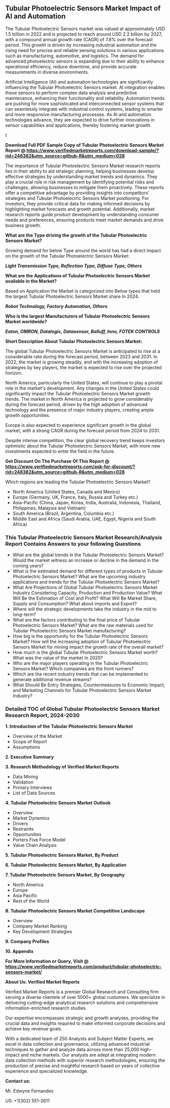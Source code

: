 <h2>Tubular Photoelectric Sensors Market Impact of AI and Automation</h2><p>The Tubular Photoelectric Sensors market was valued at approximately USD 1.5 billion in 2022 and is projected to reach around USD 2.2 billion by 2027, with a compound annual growth rate (CAGR) of 7.8% over the forecast period. This growth is driven by increasing industrial automation and the rising need for precise and reliable sensing solutions in various applications such as manufacturing, automotive, and logistics. The demand for advanced photoelectric sensors is expanding due to their ability to enhance operational efficiency, reduce downtime, and provide accurate measurements in diverse environments.</p><p>Artificial Intelligence (AI) and automation technologies are significantly influencing the Tubular Photoelectric Sensors market. AI integration enables these sensors to perform complex data analysis and predictive maintenance, enhancing their functionality and reliability. Automation trends are pushing for more sophisticated and interconnected sensor systems that can seamlessly integrate with industrial control systems, leading to smarter and more responsive manufacturing processes. As AI and automation technologies advance, they are expected to drive further innovations in sensor capabilities and applications, thereby fostering market growth.</p>t</p><p id="" class=""><strong>Download Full PDF Sample Copy of Tubular Photoelectric Sensors Market Report @ <a href="https://www.verifiedmarketreports.com/download-sample/?rid=248382&utm_source=github-R&utm_medium=028" target="_blank">https://www.verifiedmarketreports.com/download-sample/?rid=248382&utm_source=github-R&utm_medium=028</a></strong></p><p>The importance of&nbsp;Tubular Photoelectric Sensors Market research reports lies in their ability to aid strategic planning, helping businesses develop effective strategies by understanding market trends and dynamics. They play a crucial role in risk management by identifying potential risks and challenges, allowing businesses to mitigate them proactively. These reports offer a competitive advantage by providing insights into competitors' strategies and Tubular Photoelectric Sensors Market positioning. For investors, they provide critical data for making informed decisions by highlighting market forecasts and growth potential. Additionally, market research reports guide product development by understanding consumer needs and preferences, ensuring products meet market demands and drive business growth.</p><p><strong>What are the&nbsp;Type driving the growth of the Tubular Photoelectric Sensors Market?</strong></p><p id="" class="">Growing demand for below Type around the world has had a direct impact on the growth of the Tubular Photoelectric Sensors Market:</p><em><strong>Light Transmission Type, Reflection Type, Diffuse Type, Others</strong></em></p><strong>What are the&nbsp;Applications&nbsp;of Tubular Photoelectric Sensors Market available in the Market?</strong></p><p id="" class="">Based on Application the Market is categorized into Below types that held the largest Tubular Photoelectric Sensors Market share In 2024.</p><em><strong>Robot Technology, Factory Automation, Others</strong></em></p><strong>Who is the largest Manufacturers of Tubular Photoelectric Sensors Market worldwide?</strong></p><p><em><strong>Eaton, OMRON, Datalogic, Datasensor, Balluff, Inno, FOTEK CONTROLS</strong></em></p><p id="" class=""><strong>Short Description About Tubular Photoelectric Sensors Market:</strong></p><p>The global Tubular Photoelectric Sensors Market is anticipated to rise at a considerable rate during the forecast period, between 2023 and 2031. In 2022, the market is growing steadily, and with the increasing adoption of strategies by key players, the market is expected to rise over the projected horizon.</p><p>North America, particularly the United States, will continue to play a pivotal role in the market's development. Any changes in the United States could significantly impact the Tubular Photoelectric Sensors Market growth trends. The market in North America is projected to grow considerably during the forecast period, driven by the high adoption of advanced technology and the presence of major industry players, creating ample growth opportunities.</p><p>Europe is also expected to experience significant growth in the global market, with a strong CAGR during the forecast period from 2024 to 2031.</p><p>Despite intense competition, the clear global recovery trend keeps investors optimistic about the Tubular Photoelectric Sensors Market, with more new investments expected to enter the field in the future.</p><p id="" class=""><strong>Get Discount On The Purchase Of This Report @ <a href="https://www.verifiedmarketreports.com/ask-for-discount/?rid=248382&utm_source=github-R&utm_medium=028" target="_blank">https://www.verifiedmarketreports.com/ask-for-discount/?rid=248382&utm_source=github-R&utm_medium=028</a></strong></p>Which regions are leading the Tubular Photoelectric Sensors Market?</p><ul><li>North America (United States, Canada and Mexico)</li><li>Europe (Germany, UK, France, Italy, Russia and Turkey etc.)</li><li>Asia-Pacific (China, Japan, Korea, India, Australia, Indonesia, Thailand, Philippines, Malaysia and Vietnam)</li><li>South America (Brazil, Argentina, Columbia etc.)</li><li>Middle East and Africa (Saudi Arabia, UAE, Egypt, Nigeria and South Africa)</li></ul><h3 id="" class="">This Tubular Photoelectric Sensors Market Research/Analysis Report Contains Answers to your following Questions</h3><ul><li>What are the global trends in the Tubular Photoelectric Sensors Market? Would the market witness an increase or decline in the demand in the coming years?</li><li>What is the estimated demand for different types of products in Tubular Photoelectric Sensors Market? What are the upcoming industry applications and trends for the Tubular Photoelectric Sensors Market?</li><li>What Are Projections of Global Tubular Photoelectric Sensors Market Industry Considering Capacity, Production and Production Value? What Will Be the Estimation of Cost and Profit? What Will Be Market Share, Supply and Consumption? What about imports and Export?</li><li>Where will the strategic developments take the industry in the mid to long-term?</li><li>What are the factors contributing to the final price of Tubular Photoelectric Sensors Market? What are the raw materials used for Tubular Photoelectric Sensors Market manufacturing?</li><li>How big is the opportunity for the Tubular Photoelectric Sensors Market? How will the increasing adoption of Tubular Photoelectric Sensors Market for mining impact the growth rate of the overall market?</li><li>How much is the global Tubular Photoelectric Sensors Market worth? What was the value of the market In 2020?</li><li>Who are the major players operating in the Tubular Photoelectric Sensors Market? Which companies are the front runners?</li><li>Which are the recent industry trends that can be implemented to generate additional revenue streams?</li><li>What Should Be Entry Strategies, Countermeasures to Economic Impact, and Marketing Channels for Tubular Photoelectric Sensors Market Industry?</li></ul><h3 id="" class="">Detailed TOC of Global Tubular Photoelectric Sensors Market Research Report, 2024-2030</h3><p id="" class=""><strong>1. Introduction of the Tubular Photoelectric Sensors Market</strong></p><ul><li>Overview of the Market</li><li>Scope of Report</li><li>Assumptions</li></ul><p id="" class=""><strong>2. Executive Summary</strong></p><p id="" class=""><strong>3. Research Methodology of Verified Market Reports</strong></p><ul><li>Data Mining</li><li>Validation</li><li>Primary Interviews</li><li>List of Data Sources</li></ul><p id="" class=""><strong>4. Tubular Photoelectric Sensors Market Outlook</strong></p><ul><li>Overview</li><li>Market Dynamics</li><li>Drivers</li><li>Restraints</li><li>Opportunities</li><li>Porters Five Force Model</li><li>Value Chain Analysis</li></ul><p id="" class=""><strong>5. Tubular Photoelectric Sensors Market, By Product</strong></p><p id="" class=""><strong>6. Tubular Photoelectric Sensors Market, By Application</strong></p><p id="" class=""><strong>7. Tubular Photoelectric Sensors Market, By Geography</strong></p><ul><li>North America</li><li>Europe</li><li>Asia Pacific</li><li>Rest of the World</li></ul><p id="" class=""><strong>8. Tubular Photoelectric Sensors Market Competitive Landscape</strong></p><ul><li>Overview</li><li>Company Market Ranking</li><li>Key Development Strategies</li></ul><p id="" class=""><strong>9. Company Profiles</strong></p><p id="" class=""><strong>10. Appendix</strong></p><p id="" class=""><strong>For More Information or Query, Visit @ <a href="https://www.verifiedmarketreports.com/product/tubular-photoelectric-sensors-market/" target="_blank">https://www.verifiedmarketreports.com/product/tubular-photoelectric-sensors-market/</a></strong></p><p id="" class=""><strong>About Us: Verified Market Reports</strong></p><p id="" class="">Verified Market Reports is a premier Global Research and Consulting firm serving a diverse clientele of over 5000+ global customers. We specialize in delivering cutting-edge analytical research solutions and comprehensive information-enriched research studies.</p><p id="" class="">Our expertise encompasses strategic and growth analyses, providing the crucial data and insights required to make informed corporate decisions and achieve key revenue goals.</p><p id="" class="">With a dedicated team of 250 Analysts and Subject Matter Experts, we excel in data collection and governance, utilizing advanced industrial techniques to gather and analyze data across more than 25,000 high-impact and niche markets. Our analysts are adept at integrating modern data collection methods with superior research methodologies, ensuring the production of precise and insightful research based on years of collective experience and specialized knowledge.</p><p id="" class=""><strong>Contact us:</strong></p><p id="" class="">Mr. Edwyne Fernandes</p><p id="" class="">US: +1(302) 551-2611</p>